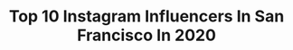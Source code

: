 ---
title: Top 10 Instagram Influencers In San Francisco In 2020
description: >-
  Find top Instagram influencers in San Francisco in 2020. Most popular hashtags: #sanfrancisco #california #love #revolveme.
platform: Instagram
profiles:
  - username: "nehaltenany"
    fullname: >-
      Nehal Tenany
    location: "United States"
    followers: 10895
    engagement: 1275
    commentsToLikes: 0.106335
    avatar: "https://scontent-ams4-1.cdninstagram.com/v/t51.2885-19/s320x320/58409052_1305943352894568_6460865027871080448_n.jpg?_nc_ht=scontent-ams4-1.cdninstagram.com&_nc_ohc=CJhb_3-exz8AX-cInN6&oh=74f15a08dd312bc88bba8a282a984e6a&oe=5EB8591F"
    verified: false
    hashtags: "#missguided, #fashion, #fashiondaily, #sf"
  - username: "apisthebull"
    fullname: >-
      AP
    location: "United States"
    followers: 22684
    engagement: 720
    commentsToLikes: 0.090468
    avatar: "https://scontent-amt2-1.cdninstagram.com/v/t51.2885-19/s320x320/70014937_1316209775207609_6072607942887079936_n.jpg?_nc_ht=scontent-amt2-1.cdninstagram.com&_nc_ohc=oEJaQWxsYucAX-0OTsd&oh=16b6802752dbf87c0d32f8775ff861ec&oe=5EA671ED"
    verified: false
    hashtags: "#hiphopmusic, #rapmusic, #like, #rnb"
  - username: "liamharrison__"
    fullname: >-
      Liam Harrison
    location: "United States"
    followers: 2493
    engagement: 2419
    commentsToLikes: 0.098296
    avatar: "https://scontent-amt2-1.cdninstagram.com/v/t51.2885-19/s320x320/70007774_560873684656849_2696259689653469184_n.jpg?_nc_ht=scontent-amt2-1.cdninstagram.com&_nc_ohc=kWsGOtWZhYoAX8q1q4J&oh=3b46e196386e84cd6ba4d1b89ccd6cbb&oe=5EB9EFB1"
    verified: false
    hashtags: "#extra, #meanmuggin, #gratitude, #twerk"
  - username: "alessa"
    fullname: >-
      Alessa | アレッサ 💫
    location: "United States"
    followers: 12759
    engagement: 930
    commentsToLikes: 0.092588
    avatar: "https://scontent-ams4-1.cdninstagram.com/v/t51.2885-19/s320x320/41637405_329402231147349_2997530896480862208_n.jpg?_nc_ht=scontent-ams4-1.cdninstagram.com&_nc_ohc=mHQxU9g6AAkAX9aH0hp&oh=54665395cfacc344762dd2a656dd8b3d&oe=5EB9CA53"
    verified: false
    hashtags: "#revolveme, #ad, #gsqbyglamsquad"
  - username: "allisonuncorked"
    fullname: >-
      A L L I S O N
    location: "United States"
    followers: 25210
    engagement: 383
    commentsToLikes: 0.066096
    avatar: "https://scontent-ams4-1.cdninstagram.com/v/t51.2885-19/s320x320/66176463_1168146143387928_4841091547535507456_n.jpg?_nc_ht=scontent-ams4-1.cdninstagram.com&_nc_ohc=WrJq1bMnMUIAX9gCwM8&oh=dd1faa4d26952b2ad90d3d1624e86149&oe=5EB82E33"
    verified: false
    hashtags: "#2020bride, #sendwine, #stayhome, #loirevalleywines"
  - username: "suhailphotos"
    fullname: >-
      Suhail
    location: "United States"
    followers: 103933
    engagement: 605
    commentsToLikes: 0.030495
    avatar: "https://scontent-ams4-1.cdninstagram.com/v/t51.2885-19/s320x320/75586276_400837264202268_1332577237819457536_n.jpg?_nc_ht=scontent-ams4-1.cdninstagram.com&_nc_ohc=7vCiDBMNgU8AX_PbSwj&oh=b33dee201ead106ed075c6890a016b41&oe=5EB8D419"
    verified: false
    hashtags: "#badasscosplay, #folkportraits, #sonyimages, #vogove"
  - username: "therealkristenmarie"
    fullname: >-
      KRISTEN | 🍷Wine Country Chick
    location: "United States"
    followers: 29988
    engagement: 283
    commentsToLikes: 0.112390
    avatar: "https://scontent-ams4-1.cdninstagram.com/v/t51.2885-19/s320x320/59547726_462191811253367_5311086494432100352_n.jpg?_nc_ht=scontent-ams4-1.cdninstagram.com&_nc_ohc=Xq8QGOA5B94AX_FxozA&oh=b93715bed09b73d6a925786e6b567724&oe=5EB8CD7C"
    verified: false
    hashtags: "#nationaldrinkwineday, #wineaboutit, #stayhome, #snacks"
  - username: "alexanderthegreat"
    fullname: >-
      Alex Stemplewski
    location: "United States"
    followers: 197031
    engagement: 683
    commentsToLikes: 0.013322
    avatar: "https://scontent-lhr8-1.cdninstagram.com/v/t51.2885-19/s320x320/75244393_451160575509334_2237051450041565184_n.jpg?_nc_ht=scontent-lhr8-1.cdninstagram.com&_nc_ohc=Pq8AP7d5VAgAX_897k_&oh=38384ec5a8955da059e05d37d808cc80&oe=5EBC8480"
    verified: false
    hashtags: "#nerve, #photographyeveryday, #weddingphotography, #4u"
  - username: "sarowly"
    fullname: >-
      Sarah Rzepka
    location: "United States"
    followers: 9151
    engagement: 968
    commentsToLikes: 0.059644
    avatar: "https://scontent-lht6-1.cdninstagram.com/v/t51.2885-19/s320x320/71558066_927992897571858_4928678472005451776_n.jpg?_nc_ht=scontent-lht6-1.cdninstagram.com&_nc_ohc=_9-Wc8r71n4AX-LoRr6&oh=2c1d6683050d358a2481c08270a137c3&oe=5EBB790A"
    verified: false
    hashtags: "#californiadreamin, #loveinsf, #artofvisuals, #sanfranciscophotographer"
  - username: "hbishop4"
    fullname: >-
      Hunter Bishop
    location: "United States"
    followers: 13033
    engagement: 2166
    commentsToLikes: 0.022103
    avatar: "https://scontent-lht6-1.cdninstagram.com/v/t51.2885-19/s320x320/87414909_481730175841683_8718477431251402752_n.jpg?_nc_ht=scontent-lht6-1.cdninstagram.com&_nc_ohc=omWsTu30XPgAX-mcMyW&oh=a3eda9c02c72a6a1686f3000dce99d63&oe=5EB926C9"
    verified: true
    hashtags: "#4mom, #punny, #flowerboy, #lfg"
---